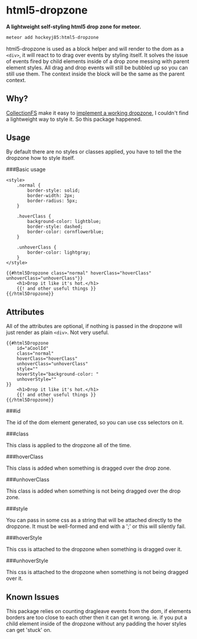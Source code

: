 html5-dropzone
==============

**A lightweight self-styling html5 drop zone for meteor.**

```sh
meteor add hockeyj85:html5-dropzone
```

html5-dropzone is used as a block helper and will render to the dom as a ```<div>```,
it will react to to drag over events by styling itself.
It solves the issue of events fired by child elements inside of a drop zone
messing with parent element styles.
All drag and drop events will still be bubbled up so you can still use them.
The context inside the block will be the same as the parent context.

Why?
---

[CollectionFS](https://github.com/CollectionFS/Meteor-CollectionFS)
make it easy to [implement a working dropzone](https://github.com/CollectionFS/Meteor-CollectionFS/wiki/Insert-One-Or-More-Files-Dropped-on-an-Element),
I couldn't find a lightweight way to style it. So this package happened.

Usage
-----

By default there are no styles or classes applied, you have to tell the the
dropzone how to style itself.

###Basic usage

```spacebars
<style>
    .normal {
        border-style: solid;
        border-width: 2px;
        border-radius: 5px;
    }

    .hoverClass {
        background-color: lightblue;
        border-style: dashed;
        border-color: cornflowerblue;
    }

    .unhoverClass {
        border-color: lightgray;
    }
</style>

{{#html5Dropzone class="normal" hoverClass="hoverClass" unhoverClass="unhoverClass"}}
    <h1>Drop it like it's hot.</h1>
    {{! and other useful things }}
{{/html5Dropzone}}
```

Attributes
----------

All of the attributes are optional, if nothing is passed in the dropzone will
just render as plain ```<div>```. Not very useful.

```spacebars
{{#html5Dropzone
    id="aCoolId"
    class="normal"
    hoverClass="hoverClass"
    unhoverClass="unhoverClass"
    style=""
    hoverStyle="background-color: "
    unhoverStyle=""
}}
    <h1>Drop it like it's hot.</h1>
    {{! and other useful things }}
{{/html5Dropzone}}
```

###id

The id of the dom element generated, so you can use css selectors on it.

###class

This class is applied to the dropzone all of the time.

###hoverClass

This class is added when something is dragged over the drop zone.

###unhoverClass

This class is added when something is not being dragged over the drop zone.

###style

You can pass in some css as a string that will be attached directly to the dropzone.
It must be well-formed and end with a ';' or this will silently fail.

###hoverStyle

This css is attached to the dropzone when something is dragged over it.

###unhoverStyle

This css is attached to the dropzone when something is not being dragged over it.

Known Issues
------------

This package relies on counting dragleave events from the dom, if elements borders
are too close to each other then it can get it wrong.
ie. if you put a child element inside of the dropzone without any padding
the hover styles can get 'stuck' on.